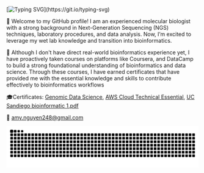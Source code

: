 
[![Typing SVG](https://readme-typing-svg.demolab.com?font=Fira+Code&weight=700&size=23&duration=4980&pause=10&color=BE76F7&width=435&lines=Hi+There!+I'm+Amy.)](https://git.io/typing-svg)

👋 Welcome to my GitHub profile! I am an experienced molecular biologist with a strong background in Next-Generation Sequencing (NGS) techniques, laboratory procedures, and data analysis. Now, I’m excited to leverage my wet lab knowledge and transition into bioinformatics.

🍁 Although I don't have direct real-world bioinformatics experience yet, I have proactively taken courses on platforms like Coursera, and DataCamp to build a strong foundational understanding of bioinformatics and data science. Through these courses, I have earned certificates that have provided me with the essential knowledge and skills to contribute effectively to bioinformatics workflows

🎓Certificates:
[Genomic Data Science](https://coursera.org/share/e06ef18bf3a16a96bb473e0f39a8105d), 
[AWS Cloud Technical Essential](https://coursera.org/share/357f5e1fde10d227f140ce6cdc0ea4b9),
[UC Sandiego bioinformatic 1.pdf](https://github.com/user-attachments/files/17880253/uc.sandiego.bioinformatic.1.pdf)

📧 amy.nguyen248@gmail.com




![snake gif](https://github.com/anguyen816/anguyen816/blob/output/github-snake-dark.svg)
